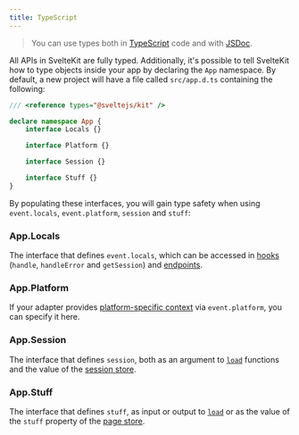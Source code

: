 ```yaml
---
title: TypeScript
---
```


> You can use types both in [TypeScript](typescriptlang.org/) code and with [JSDoc](https://www.typescriptlang.org/docs/handbook/jsdoc-supported-types.html).

All APIs in SvelteKit are fully typed. Additionally, it's possible to tell SvelteKit how to type objects inside your app by declaring the `App` namespace. By default, a new project will have a file called `src/app.d.ts` containing the following:

```ts
/// <reference types="@sveltejs/kit" />

declare namespace App {
	interface Locals {}

	interface Platform {}

	interface Session {}

	interface Stuff {}
}
```

By populating these interfaces, you will gain type safety when using `event.locals`, `event.platform`, `session` and `stuff`:

### App.Locals

The interface that defines `event.locals`, which can be accessed in [hooks](#hooks) (`handle`, `handleError` and `getSession`) and [endpoints](#routing-endpoints).

### App.Platform

If your adapter provides [platform-specific context](#adapters-supported-environments-platform-specific-context) via `event.platform`, you can specify it here.

### App.Session

The interface that defines `session`, both as an argument to [`load`](#loading) functions and the value of the [session store](#modules-$app-stores).

### App.Stuff

The interface that defines `stuff`, as input or output to [`load`](#loading) or as the value of the `stuff` property of the [page store](#modules-$app-stores).
